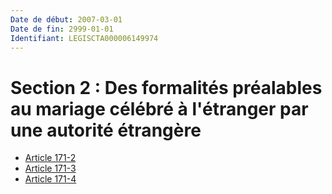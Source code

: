 ```yaml
---
Date de début: 2007-03-01
Date de fin: 2999-01-01
Identifiant: LEGISCTA000006149974
---
```


<h1>Section 2 : Des formalités préalables au mariage célébré à l'étranger par une autorité étrangère</h1>

- [Article 171-2](article_171-2.md)
- [Article 171-3](article_171-3.md)
- [Article 171-4](article_171-4.md)
